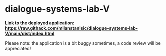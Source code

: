 # dialogue-systems-lab-V

**Link to the deployed application: https://raw.githack.com/milanstanisic/dialogue-systems-lab-V/main/dist/index.html**

Please note: the application is a bit buggy sometimes, a code review will be appreciated!
